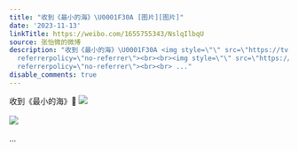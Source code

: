 ```yaml
---
title: "收到《最小的海》\U0001F30A [图片][图片]"
date: '2023-11-13'
linkTitle: https://weibo.com/1655755343/NslqIlbqU
source: 张怡微的微博
description: "收到《最小的海》\U0001F30A <img style=\"\" src=\"https://tvax2.sinaimg.cn/large/62b0d24fly1hjt8zxavb1j20u0140gr1.jpg\"
  referrerpolicy=\"no-referrer\"><br><br><img style=\"\" src=\"https://tvax3.sinaimg.cn/large/62b0d24fly1hjt8zxbcthj20u0140jw4.jpg\"
  referrerpolicy=\"no-referrer\"><br><br> ..."
disable_comments: true
---
```

收到《最小的海》🌊 <img style="" src="https://tvax2.sinaimg.cn/large/62b0d24fly1hjt8zxavb1j20u0140gr1.jpg" referrerpolicy="no-referrer"><br><br><img style="" src="https://tvax3.sinaimg.cn/large/62b0d24fly1hjt8zxbcthj20u0140jw4.jpg" referrerpolicy="no-referrer"><br><br> ...